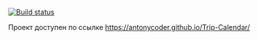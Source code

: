 [![Build status](https://ci.appveyor.com/api/projects/status/ju14m08rw3d4k4ff?svg=true)](https://ci.appveyor.com/project/AntonyCoder/trip-calendar)

Проект доступен по ссылке https://antonycoder.github.io/Trip-Calendar/ 